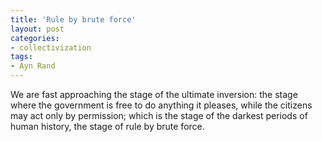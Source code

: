```yaml
---
title: 'Rule by brute force'
layout: post
categories:
- collectivization
tags:
- Ayn Rand
---
```


We are fast approaching the stage of the ultimate inversion: the stage where the government is free to do anything it pleases, while the citizens may act only by permission; which is the stage of the darkest periods of human history, the stage of rule by brute force.